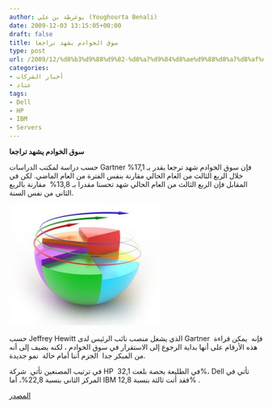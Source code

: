 ```yaml
---
author: يوغرطة بن علي (Youghourta Benali)
date: 2009-12-03 13:15:05+00:00
draft: false
title: سوق الخوادم يشهد تراجعا
type: post
url: /2009/12/%d8%b3%d9%88%d9%82-%d8%a7%d9%84%d8%ae%d9%88%d8%a7%d8%af%d9%85-%d9%8a%d8%b4%d9%87%d8%af-%d8%aa%d8%b1%d8%a7%d8%ac%d8%b9%d8%a7/
categories:
- أخبار الشركات
- عتاد
tags:
- Dell
- HP
- IBM
- Servers
---
```


**سوق الخوادم يشهد تراجعا**



حسب دراسة لمكتب الدراسات Gartner فإن سوق الخوادم شهد ترجعا يقدر بـ 17,1%  خلال الربع الثالث من العام الحالي مقارنة بنفس الفترة من العام الماضي. لكن في المقابل فإن الربع الثالث من العام الحالي شهد تحسنا مقدرا بـ 13,8%  مقارنة بالربع الثاني من نفس السنة.

![statistics](statistics-300x241.jpg)


حسب Jeffrey Hewitt الذي يشغل منصب نائب الرئيس لدى Gartner  فإنه  يمكن قراءة هذه الأرقام على أنها بداية الرجوع إلى الاستقرار في سوق الخوادم ، لكنه يضيف إلى أنه من المبكر جدا  الجزم أننا أمام حالة  نمو جديدة.

في ترتيب المصنعين تأتي  شركة HP  في الطليعة بحصة بلغت 32,1%، Dell تأتي في المركز الثاني بنسبة 22,8%، أما IBM فقد أتت ثالثة بنسبة 12,8% .

[المصدر](http://www.gartner.com/it/page.jsp?id=1238521)
